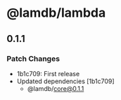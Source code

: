 # @lamdb/lambda

## 0.1.1

### Patch Changes

- 1b1c709: First release
- Updated dependencies [1b1c709]
  - @lamdb/core@0.1.1
